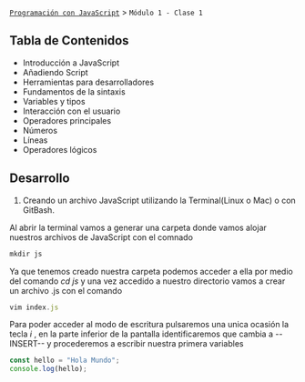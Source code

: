 [`Programación con JavaScript`](../Readme.md) > `Módulo 1 - Clase 1`

## Tabla de Contenidos

- Introducción a JavaScript
- Añadiendo Script
- Herramientas para desarrolladores
- Fundamentos de la sintaxis
- Variables y tipos
- Interacción con el usuario
- Operadores principales
- Números
- Líneas
- Operadores lógicos

## Desarrollo 

1. Creando un archivo JavaScript utilizando la Terminal(Linux o Mac) o con GitBash.

Al abrir la terminal vamos a generar una carpeta donde vamos alojar nuestros archivos de JavaScript con el comnado 

```javascript
mkdir js
```

Ya que tenemos creado nuestra carpeta podemos acceder a ella por medio del comando *cd js* y una vez accedido a nuestro directorio vamos a crear un archivo .js con el comando 

```javascript
vim index.js
```

Para poder acceder al modo de escritura pulsaremos una unica ocasión la tecla *i* , en la parte inferior de la pantalla identificaremos que cambia a --INSERT-- y procederemos a escribir nuestra primera variables 

```javascript
const hello = "Hola Mundo";
console.log(hello);
```

